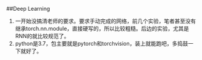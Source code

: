 ##Deep Learning

1. 一开始没搞清老师的要求。要求手动完成的网络，前几个实验，笔者甚至没有继承torch.nn.module，直接硬写的，所以比较粗糙。后边的实验，尤其是RNN的就比较规范了。
2. python是3.7，包主要就是pytorch和torchvision，装上就能跑吧，多捣鼓一下就好了。
